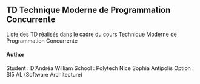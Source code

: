 ## TD Technique Moderne de Programmation Concurrente

Liste des TD réalisés dans le cadre du cours Technique Moderne de Programmation Concurrente

#### Author
Student : D'Andréa William
School : Polytech Nice Sophia Antipolis
Option : SI5 AL (Software Architecture)
